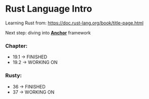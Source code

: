 # Rust Language Intro

Learning Rust from: https://doc.rust-lang.org/book/title-page.html

Next step: diving into <u>**Anchor**</u> framework

### Chapter:

- 19.1 -> FINISHED
- 19.2 -> WORKING ON

### Rusty:

- 36 -> FINISHED
- 37 -> WORKING ON
